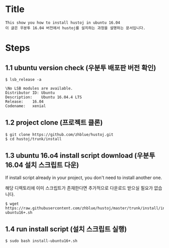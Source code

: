 # Title

    This show you how to install hustoj in ubuntu 16.04
    이 글은 우분투 16.04 버전에서 hustoj를 설치하는 과정을 설명하는 문서입니다.


# Steps

## 1.1 ubuntu version check (우분투 배포판 버전 확인)

    
    $ lsb_release -a
    
    \No LSB modules are available.
    Distributor ID: Ubuntu
    Description:    Ubuntu 16.04.4 LTS
    Release:    16.04
    Codename:   xenial



## 1.2 project clone (프로젝트 클론)

    
    $ git clone https://github.com/zhblue/hustoj.git
    $ cd hustoj/trunk/install



## 1.3 ubuntu 16.o4 install script download (우분투 16.04 설치 스크립트 다운)

If install script already in your project, you don't need to install another one.

해당 디렉토리에 이미 스크립트가 존재한다면 추가적으로 다운로드 받으실 필요가 없습니다.

    
    $ wget https://raw.githubusercontent.com/zhblue/hustoj/master/trunk/install/install-ubuntu16+.sh



## 1.4 run install script (설치 스크립트 실행) 

    
    $ sudo bash install-ubuntu16+.sh



